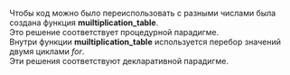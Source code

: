 Чтобы код можно было переиспользовать с разными числами была создана функция **muiltiplication_table**.  
Это решение соответствует процедурной парадигме.  
Внутри функции **muiltiplication_table** используется перебор значений двумя циклами *for*.  
Эти решения соответствуют декларативной парадигме.